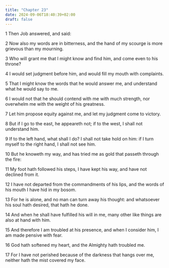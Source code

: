 ```yaml
---
title: "Chapter 23"
date: 2024-09-06T18:40:39+02:00
draft: false
---
```




1 Then Job answered, and said:

2 Now also my words are in bitterness, and the hand of my scourge is more grievous than my mourning.

3 Who will grant me that I might know and find him, and come even to his throne?

4 I would set judgment before him, and would fill my mouth with complaints.

5 That I might know the words that he would answer me, and understand what he would say to me.

6 I would not that he should contend with me with much strength, nor overwhelm me with the weight of his greatness.

7 Let him propose equity against me, and let my judgment come to victory.

8 But if I go to the east, he appeareth not; if to the west, I shall not understand him.

9 If to the left hand, what shall I do? I shall not take hold on him: if I turn myself to the right hand, I shall not see him.

10 But he knoweth my way, and has tried me as gold that passeth through the fire:

11 My foot hath followed his steps, I have kept his way, and have not declined from it.

12 I have not departed from the commandments of his lips, and the words of his mouth I have hid in my bosom.

13 For he is alone, and no man can turn away his thought: and whatsoever his soul hath desired, that hath he done.

14 And when he shall have fulfilled his will in me, many other like things are also at hand with him.

15 And therefore I am troubled at his presence, and when I consider him, I am made pensive with fear.

16 God hath softened my heart, and the Almighty hath troubled me.

17 For I have not perished because of the darkness that hangs over me, neither hath the mist covered my face.

